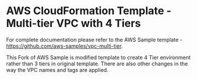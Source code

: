 # AWS CloudFormation Template - Multi-tier VPC with 4 Tiers

For complete documentation please refer to the AWS Sample template - https://github.com/aws-samples/vpc-multi-tier.

This Fork of AWS Sample is modified template to create 4 Tier environment rather than 3 tiers in original template. There are also other changes in the way the VPC names and tags are applied.
